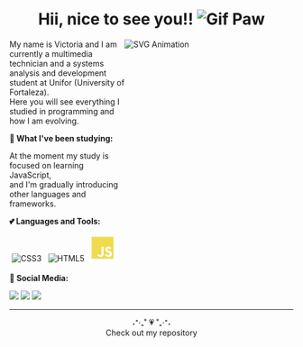 <link rel="stylesheet" href="style.css" />

<h1 align="center">Hii, nice to see you!! <img src="https://i.ibb.co/KhKNC1g/zc-Xoe8rni-1.gif" alt="Gif Paw" height="32"/></h1>

<img align="right" src="https://user-images.githubusercontent.com/96449803/234378981-1491576d-bb4a-4baf-8095-18093a4458ac.svg" alt="SVG Animation" width="300" height="350">

My name is Victoria and I am currently a multimedia technician and a systems analysis and development student at Unifor (University of Fortaleza).<Br>
Here you will see everything I studied in programming and how I am evolving.


**🌸 What I've been studying:**

At the moment my study is focused on learning JavaScript, <br> and I'm gradually introducing other languages and frameworks.

**💕 Languages and Tools:**

<p>
<img src="https://i.ibb.co/bLF1P6n/css-3.png" alt="CSS3" height="40" style="vertical-align:down; margin:4px"></a>
<img src="https://i.ibb.co/Ch4SDLV/html-1.png" alt="HTML5" height="40" style="vertical-align:down; margin:4px"></a>
<img src="https://raw.githubusercontent.com/devicons/devicon/master/icons/javascript/javascript-plain.svg" alt="JavaScript" height="40" style="vertical-align:down; margin:4px">
</p>

**🎀 Social Media:**

<div> 
  <a href="https://www.instagram.com/victoriamnx/" target="_blank" title="Ir para o Instagram - Go to Instagram"><img src="https://img.shields.io/badge/-Instagram-%23E4405F?style=for-the-badge&logo=instagram&logoColor=white" target="_blank"></a>
 <a href="" target="_blank" title="Ir para o Discord - Go to Discord"><img src="https://img.shields.io/badge/Discord-7289DA?style=for-the-badge&logo=discord&logoColor=white" target="_blank"></a> 
  <a href="https://www.linkedin.com/in/victoriamnx/" target="_blank" title="Ir para o LinkedIn - Go to LinkedIn"><img src="https://img.shields.io/badge/-LinkedIn-%230077B5?style=for-the-badge&logo=linkedin&logoColor=white" target="_blank"></a> 
</div>

---

<div align="center">˖⁺‧₊˚ 💗 ˚₊‧⁺˖ <br> Check out my repository</div>
